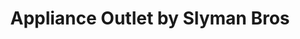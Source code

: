 ---
title: "Appliance Outlet by Slyman Bros"
url: /manchester/appliance-outlet-by-slyman-bros/
shop: Allgemein
---